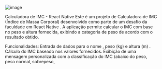 ![image](https://github.com/user-attachments/assets/9fa03e9f-f187-4c59-9015-1b2c4571a445)


Calculadora de IMC - React Native
Este é um projeto de Calculadora de IMC (Índice de Massa Corporal) desenvolvido como parte de um desafio da faculdade em React Native . A aplicação permite calcular o IMC com base no peso e altura fornecida, exibindo a categoria de peso de acordo com o resultado obtido.

Funcionalidades:
Entrada de dados para o nome , peso (kg) e altura (m) .
Cálculo do IMC baseado nos valores fornecidos.
Exibição de uma mensagem personalizada com a classificação do IMC (abaixo do peso, peso normal, sobrepeso,
